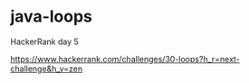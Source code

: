 # java-loops

HackerRank day 5

https://www.hackerrank.com/challenges/30-loops?h_r=next-challenge&h_v=zen